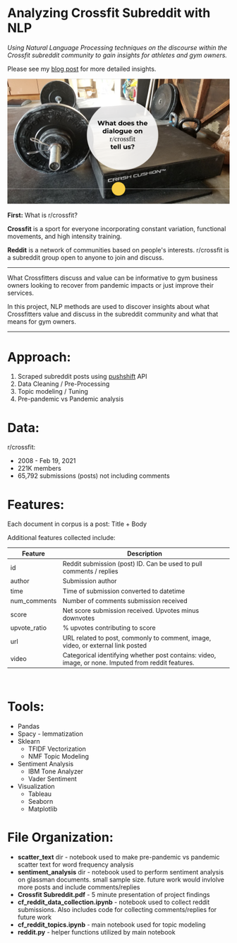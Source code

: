 # Analyzing Crossfit Subreddit with NLP

*Using Natural Language Processing techniques on the discourse within the Crossfit subreddit community to gain insights for athletes and gym owners.*

Please see my [blog post](https://gretteljuarez.medium.com/analyzing-crossfit-subreddit-with-nlp-4a4e9f008518) for more detailed insights.

![](./images/garage_gym.png)

**First:** What is r/crossfit?

**Crossfit** is a sport for everyone incorporating constant variation, functional movements, and high intensity training.

**Reddit** is a network of communities based on people's interests. r/crossfit is a subreddit group open to anyone to join and discuss.

---

What Crossfitters discuss and value can be informative to gym business owners looking to recover from pandemic impacts or just improve their services.

In this project, NLP methods are used to discover insights about what Crossfitters value and discuss in the subreddit community and what that means for gym owners.


---
# Approach:

1. Scraped subreddit posts using [pushshift](https://www.reddit.com/r/pushshift/comments/bcxguf/new_to_pushshift_read_this_faq/) API
2. Data Cleaning / Pre-Processing
4. Topic modeling / Tuning
4. Pre-pandemic vs Pandemic analysis

# Data:

r/crossfit:
- 2008 - Feb 19, 2021
- 221K members
- 65,792 submissions (posts) not including comments

# Features:

Each document in corpus is a post: Title + Body

Additional features collected include:

| Feature | Description
| --------------- | --------------
| id | Reddit submission (post) ID. Can be used to pull comments / replies
| author | Submission author
| time | Time of submission converted to datetime
| num_comments | Number of comments submission received
| score | Net score submission received. Upvotes minus downvotes
| upvote_ratio | % upvotes contributing to score
| url | URL related to post, commonly to comment, image, video, or external link posted
| video | Categorical identifying whether post contains: video, image, or none. Imputed from reddit features.
<br/>

# Tools:

- Pandas
- Spacy - lemmatization
- Sklearn
    - TFIDF Vectorization
    - NMF Topic Modeling
- Sentiment Analysis
    - IBM Tone Analyzer
    - Vader Sentiment
- Visualization
    - Tableau
    - Seaborn
    - Matplotlib

# File Organization:
- **scatter_text** dir - notebook used to make pre-pandemic vs pandemic scatter text for word frequency analysis
- **sentiment_analysis** dir - notebook used to perform sentiment analysis on glassman documents. small sample size. future work would invlolve more posts and include comments/replies
- **Crossfit Subreddit.pdf** - 5 minute presentation of project findings
- **cf_reddit_data_collection.ipynb** - notebook used to collect reddit submissions. Also includes code for collecting comments/replies for future work
- **cf_reddit_topics.ipynb** - main notebook used for topic modeling
- **reddit.py** - helper functions utilized by main notebook


